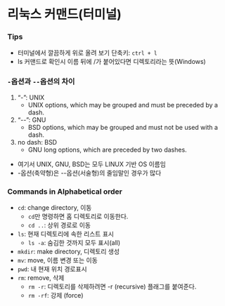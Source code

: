# 리눅스 커맨드(터미널)
### Tips
- 터미널에서 깔끔하게 위로 올려 보기 단축키: `ctrl + l`
- ls 커맨드로 확인시 이름 뒤에 /가 붙어있다면 디렉토리라는 뜻(Windows)

### `-`옵션과 `--`옵션의 차이
1. “-”: UNIX
    - UNIX options, which may be grouped and must be preceded by a dash.
2. “--”: GNU
    - BSD options, which may be grouped and must not be used with a dash.
3. no dash: BSD
    - GNU long options, which are preceded by two dashes.

- 여기서 UNIX, GNU, BSD는 모두 LINUX 기반 OS 이름임<br>
- -옵션(축약형)은 --옵션(서술형)의 줄임말인 경우가 많다

### Commands in Alphabetical order
- `cd`: change directory, 이동
  - `cd`만 명령하면 홈 디렉토리로 이동한다. 
  - `cd ..`: 상위 경로로 이동
- `ls`: 현재 디렉토리에 속한 리스트 표시
  - `ls -a`: 숨김한 것까지 모두 표시(all)
- `mkdir`: make directory, 디렉토리 생성 
- `mv`: move, 이름 변경 또는 이동
- `pwd`: 내 현재 위치 경로표시
- `rm`: remove, 삭제
  - `rm -r`: 디렉토리를 삭제하려면 -r (recursive) 플래그를 붙여준다.
  - `rm -rf`: 강제 (force)
